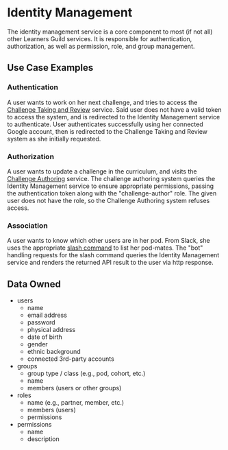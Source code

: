 # Identity Management

The identity management service is a core component to most (if not all) other Learners Guild services. It is responsible for authentication, authorization, as well as permission, role, and group management.

## Use Case Examples

### Authentication

A user wants to work on her next challenge, and tries to access the [Challenge Taking and Review](challenge-taking-and-review.md) service. Said user does not have a valid token to access the system, and is redirected to the Identity Management service to authenticate. User authenticates successfully using her connected Google account, then is redirected to the Challenge Taking and Review system as she initially requested.

### Authorization

A user wants to update a challenge in the curriculum, and visits the [Challenge Authoring](challenge-authoring.md) service. The challenge authoring system queries the Identity Management service to ensure appropriate permissions, passing the authentication token along with the "challenge-author" role. The given user does not have the role, so the Challenge Authoring system refuses access.

### Association

A user wants to know which other users are in her pod. From Slack, she uses the appropriate [slash command](slack-slash-command) to list her pod-mates. The "bot" handling requests for the slash command queries the Identity Management service and renders the returned API result to the user via http response.

## Data Owned

- users
  - name
  - email address
  - password
  - physical address
  - date of birth
  - gender
  - ethnic background
  - connected 3rd-party accounts
- groups
  - group type / class (e.g., pod, cohort, etc.)
  - name
  - members (users or other groups)
- roles
  - name (e.g., partner, member, etc.)
  - members (users)
  - permissions
- permissions
  - name
  - description
